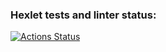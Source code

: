 ### Hexlet tests and linter status:
[![Actions Status](https://github.com/IvanPiskarev/python-project-49/actions/workflows/hexlet-check.yml/badge.svg)](https://github.com/IvanPiskarev/python-project-49/actions)
